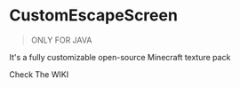 # CustomEscapeScreen
> ONLY FOR JAVA

It's a fully customizable open-source Minecraft texture pack

Check The WIKI
